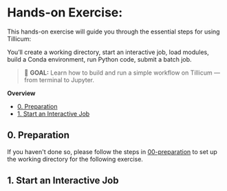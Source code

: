 <!-- omit in toc -->
# Hands-on Exercise: 

This hands-on exercise will guide you through the essential steps for using Tillicum:

You’ll create a working directory, start an interactive job, load modules, build a Conda environment, run Python code, submit a batch job.

> 🎯 **GOAL:** Learn how to build and run a simple workflow on Tillicum — from terminal to Jupyter.

**Overview**

- [0. Preparation](#0-preparation)
- [1. Start an Interactive Job](#1-start-an-interactive-job)

## 0. Preparation

If you haven't done so, please follow the steps in [00-preparation](./00-preparation.md) to set up the working directory for the following exercise.

## 1. Start an Interactive Job
